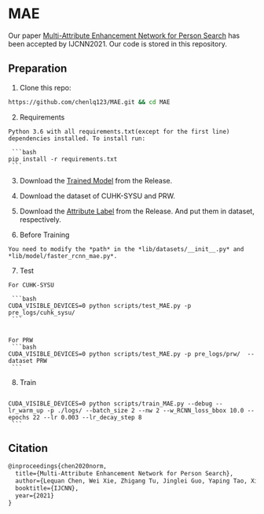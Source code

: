 # MAE

Our paper [Multi-Attribute Enhancement Network for Person Search](https://arxiv.org/ftp/arxiv/papers/2102/2102.07968.pdf) has been accepted by IJCNN2021. Our code is stored in this repository.

## Preparation
  
  
  1. Clone this repo:
  
   ```bash
  https://github.com/chenlq123/MAE.git && cd MAE
   ```
  
  
  2. Requirements
  
    Python 3.6 with all requirements.txt(except for the first line) dependencies installed. To install run:

     ```bash
    pip install -r requirements.txt
     ```
  
  
  
  3. Download the [Trained Model](https://github.com/chenlq123/MAE/releases/download/v1.0/pre_train.zip) from the Release.
  
  
  
  4. Download the dataset of CUHK-SYSU and PRW.
  
  
  
  5. Download the [Attribute Label](https://github.com/chenlq123/MAE/releases/download/a1.0/Attribute.Label.zip) from the Release. And put them in dataset, respectively.
  
  
  6. Before Training
  
    You need to modify the *path* in the *lib/datasets/__init__.py* and *lib/model/faster_rcnn_mae.py*.
  
  
  
  7. Test
  
  
    For CUHK-SYSU

     ```bash
    CUDA_VISIBLE_DEVICES=0 python scripts/test_MAE.py -p pre_logs/cuhk_sysu/
     ```


    For PRW
     ```bash
    CUDA_VISIBLE_DEVICES=0 python scripts/test_MAE.py -p pre_logs/prw/  --dataset PRW
     ```
  
  
  8. Train
     ```bash
    CUDA_VISIBLE_DEVICES=0 python scripts/train_MAE.py --debug --lr_warm_up -p ./logs/ --batch_size 2 --nw 2 --w_RCNN_loss_bbox 10.0 --epochs 22 --lr 0.003 --lr_decay_step 8
     ```
  
  
  
  
  
## Citation

```latex
@inproceedings{chen2020norm,
  title={Multi-Attribute Enhancement Network for Person Search},
  author={Lequan Chen, Wei Xie, Zhigang Tu, Jinglei Guo, Yaping Tao, Xinming Wang},
  booktitle={IJCNN},
  year={2021}
}
```
